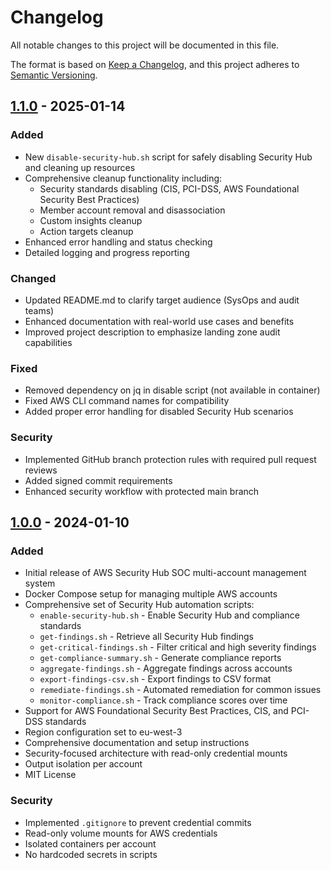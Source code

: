 # Changelog

All notable changes to this project will be documented in this file.

The format is based on [Keep a Changelog](https://keepachangelog.com/en/1.0.0/),
and this project adheres to [Semantic Versioning](https://semver.org/spec/v2.0.0.html).

## [1.1.0] - 2025-01-14

### Added
- New `disable-security-hub.sh` script for safely disabling Security Hub and cleaning up resources
- Comprehensive cleanup functionality including:
  - Security standards disabling (CIS, PCI-DSS, AWS Foundational Security Best Practices)
  - Member account removal and disassociation
  - Custom insights cleanup
  - Action targets cleanup
- Enhanced error handling and status checking
- Detailed logging and progress reporting

### Changed
- Updated README.md to clarify target audience (SysOps and audit teams)
- Enhanced documentation with real-world use cases and benefits
- Improved project description to emphasize landing zone audit capabilities

### Fixed
- Removed dependency on jq in disable script (not available in container)
- Fixed AWS CLI command names for compatibility
- Added proper error handling for disabled Security Hub scenarios

### Security
- Implemented GitHub branch protection rules with required pull request reviews
- Added signed commit requirements
- Enhanced security workflow with protected main branch

## [1.0.0] - 2024-01-10

### Added
- Initial release of AWS Security Hub SOC multi-account management system
- Docker Compose setup for managing multiple AWS accounts
- Comprehensive set of Security Hub automation scripts:
  - `enable-security-hub.sh` - Enable Security Hub and compliance standards
  - `get-findings.sh` - Retrieve all Security Hub findings
  - `get-critical-findings.sh` - Filter critical and high severity findings
  - `get-compliance-summary.sh` - Generate compliance reports
  - `aggregate-findings.sh` - Aggregate findings across accounts
  - `export-findings-csv.sh` - Export findings to CSV format
  - `remediate-findings.sh` - Automated remediation for common issues
  - `monitor-compliance.sh` - Track compliance scores over time
- Support for AWS Foundational Security Best Practices, CIS, and PCI-DSS standards
- Region configuration set to eu-west-3
- Comprehensive documentation and setup instructions
- Security-focused architecture with read-only credential mounts
- Output isolation per account
- MIT License

### Security
- Implemented `.gitignore` to prevent credential commits
- Read-only volume mounts for AWS credentials
- Isolated containers per account
- No hardcoded secrets in scripts

[1.1.0]: https://github.com/4math2379/aws-security-hub-soc/releases/tag/v1.1.0
[1.0.0]: https://github.com/4math2379/aws-security-hub-soc/releases/tag/v1.0.0
